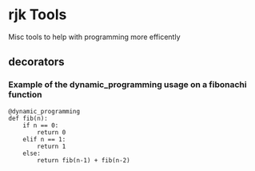 # rjk Tools
Misc tools to help with programming more efficently

 	

## decorators
### Example of the dynamic_programming usage on a fibonachi function
~~~~
@dynamic_programming
def fib(n):
    if n == 0:
        return 0
    elif n == 1:
        return 1
    else:
        return fib(n-1) + fib(n-2)	

~~~~